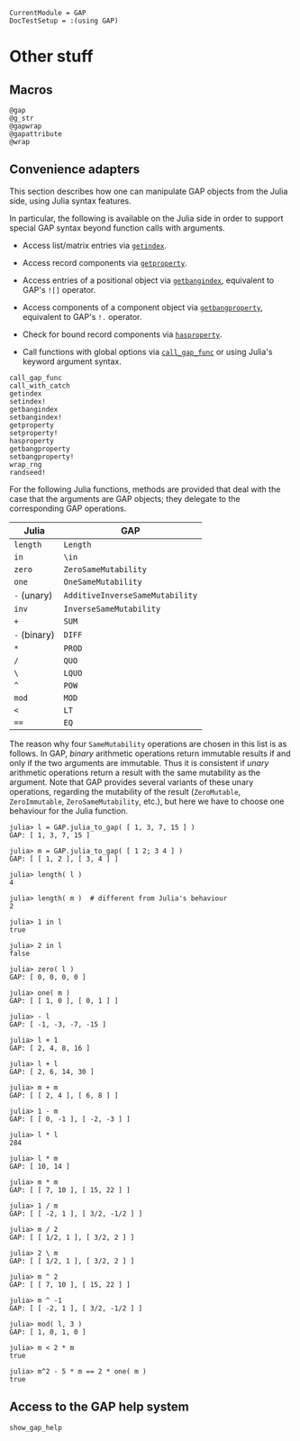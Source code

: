 ```@meta
CurrentModule = GAP
DocTestSetup = :(using GAP)
```

# Other stuff

## Macros

```@docs
@gap
@g_str
@gapwrap
@gapattribute
@wrap
```

## Convenience adapters

This section describes how one can manipulate GAP objects from the Julia side,
using Julia syntax features.

In particular, the following is available on the Julia side
in order to support special GAP syntax beyond function calls with arguments.

- Access list/matrix entries via [`getindex`](@ref).

- Access record components via [`getproperty`](@ref).

- Access entries of a positional object via [`getbangindex`](@ref),
  equivalent to GAP's `![]` operator.

- Access components of a component object via [`getbangproperty`](@ref),
  equivalent to GAP's `!.` operator.

- Check for bound record components via [`hasproperty`](@ref).

- Call functions with global options via [`call_gap_func`](@ref)
  or using Julia's keyword argument syntax.

```@docs
call_gap_func
call_with_catch
getindex
setindex!
getbangindex
setbangindex!
getproperty
setproperty!
hasproperty
getbangproperty
setbangproperty!
wrap_rng
randseed!
```

For the following Julia functions, methods are provided that deal with the
case that the arguments are GAP objects; they delegate to the corresponding
GAP operations.

| Julia        | GAP      |
|--------------|----------|
| `length`     | `Length` |
| `in`         | `\in`    |
| `zero`       | `ZeroSameMutability`   |
| `one`        | `OneSameMutability`    |
| `-` (unary)  | `AdditiveInverseSameMutability`   |
| `inv`        | `InverseSameMutability`    |
| `+`          | `SUM`    |
| `-` (binary) | `DIFF`   |
| `*`          | `PROD`   |
| `/`          | `QUO`    |
| `\`          | `LQUO`   |
| `^`          | `POW`    |
| `mod`        | `MOD`    |
| `<`          | `LT`     |
| `==`         | `EQ`     |

The reason why four `SameMutability` operations are chosen in this list
is as follows.
In GAP, *binary* arithmetic operations return immutable results if and only if
the two arguments are immutable.
Thus it is consistent if *unary* arithmetic operations return a result
with the same mutability as the argument.
Note that GAP provides several variants of these unary operations,
regarding the mutability of the result
(`ZeroMutable`, `ZeroImmutable`, `ZeroSameMutability`, etc.),
but here we have to choose one behaviour for the Julia function.

```jldoctest
julia> l = GAP.julia_to_gap( [ 1, 3, 7, 15 ] )
GAP: [ 1, 3, 7, 15 ]

julia> m = GAP.julia_to_gap( [ 1 2; 3 4 ] )
GAP: [ [ 1, 2 ], [ 3, 4 ] ]

julia> length( l )
4

julia> length( m )  # different from Julia's behaviour
2

julia> 1 in l
true

julia> 2 in l
false

julia> zero( l )
GAP: [ 0, 0, 0, 0 ]

julia> one( m )
GAP: [ [ 1, 0 ], [ 0, 1 ] ]

julia> - l
GAP: [ -1, -3, -7, -15 ]

julia> l + 1
GAP: [ 2, 4, 8, 16 ]

julia> l + l
GAP: [ 2, 6, 14, 30 ]

julia> m + m
GAP: [ [ 2, 4 ], [ 6, 8 ] ]

julia> 1 - m
GAP: [ [ 0, -1 ], [ -2, -3 ] ]

julia> l * l
284

julia> l * m
GAP: [ 10, 14 ]

julia> m * m
GAP: [ [ 7, 10 ], [ 15, 22 ] ]

julia> 1 / m
GAP: [ [ -2, 1 ], [ 3/2, -1/2 ] ]

julia> m / 2
GAP: [ [ 1/2, 1 ], [ 3/2, 2 ] ]

julia> 2 \ m
GAP: [ [ 1/2, 1 ], [ 3/2, 2 ] ]

julia> m ^ 2
GAP: [ [ 7, 10 ], [ 15, 22 ] ]

julia> m ^ -1
GAP: [ [ -2, 1 ], [ 3/2, -1/2 ] ]

julia> mod( l, 3 )
GAP: [ 1, 0, 1, 0 ]

julia> m < 2 * m
true

julia> m^2 - 5 * m == 2 * one( m )
true

```

## Access to the GAP help system

```@docs
show_gap_help
```
